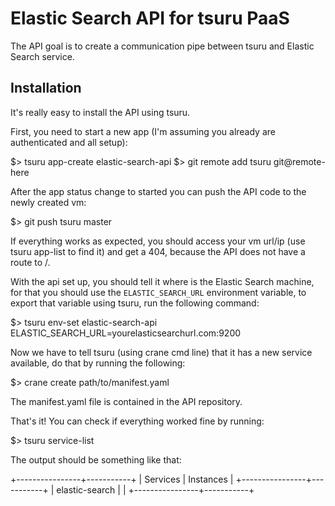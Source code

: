 Elastic Search API for tsuru PaaS
=================================

The API goal is to create a communication pipe between tsuru and Elastic Search service.

Installation
------------

It's really easy to install the API using tsuru.

First, you need to start a new app (I'm assuming you already are authenticated and all setup):

   $> tsuru app-create elastic-search-api
   $> git remote add tsuru git@remote-here

After the app status change to started you can push the API code to the newly created vm:

   $> git push tsuru master

If everything works as expected, you should access your vm url/ip (use tsuru app-list to find it) and get a 404,
because the API does not have a route to /.

With the api set up, you should tell it where is the Elastic Search machine, for that you should use the `ELASTIC_SEARCH_URL`
environment variable, to export that variable using tsuru, run the following command:

   $> tsuru env-set elastic-search-api ELASTIC_SEARCH_URL=yourelasticsearchurl.com:9200

Now we have to tell tsuru (using crane cmd line) that it has a new service available, do that by running the following:

   $> crane create path/to/manifest.yaml

The manifest.yaml file is contained in the API repository.

That's it! You can check if everything worked fine by running:

   $> tsuru service-list

The output should be something like that:

   +----------------+-----------+
   | Services       | Instances |
   +----------------+-----------+
   | elastic-search |           |
   +----------------+-----------+
